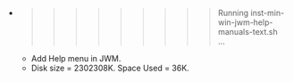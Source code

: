 * >>>>>>>>> Running inst-min-win-jwm-help-manuals-text.sh ...
  * Add Help menu in JWM.
  * Disk size = 2302308K. Space Used = 36K.
